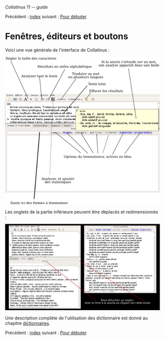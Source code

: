 *Collatinus 11 -- guide*

Précédent : [index](index.html) suivant : [Pour débuter](debuter.html)

Fenêtres, éditeurs et boutons 
=============================

Voici une vue générale de l'interface de Collatinus :

![Interface de Collatinus](anatomie.png "L'interface de Collatinus")

Les onglets de la partie inférieure peuvent être
déplacés et redimensionnés :

![Lemmatisation détachée](detach.png "La partie lemmatisation a été détachée")

Une description complète de l'utilisation des dictionnaire est donné
au chapitre [dictionnaires](dictionnaires.html).

Précédent : [index](index.html) suivant : [Pour débuter](debuter.html)
